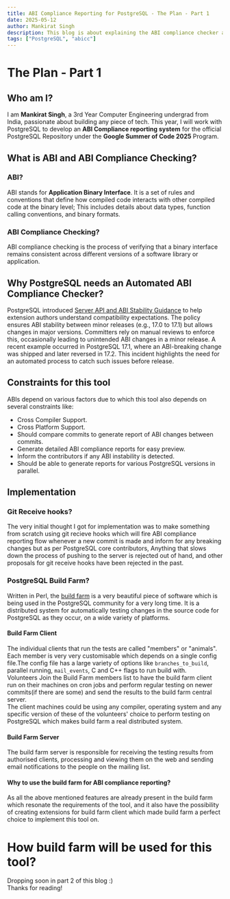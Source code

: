 ```yaml
---
title: ABI Compliance Reporting for PostgreSQL - The Plan - Part 1
date: 2025-05-12
author: Mankirat Singh
description: This blog is about explaining the ABI compliance checker and how it will be implemented in PostgreSQL.
tags: ["PostgreSQL", "abicc"]
---
```


# The Plan - Part 1

## Who am I?
I am **Mankirat Singh**, a 3rd Year Computer Engineering undergrad from India, passionate about building any piece of tech. This year, I will work with PostgreSQL to develop an **ABI Compliance reporting system** for the official PostgreSQL Repository under the **Google Summer of Code 2025** Program.

## What is ABI and ABI Compliance Checking?
### ABI?
ABI stands for **Application Binary Interface**. It is a set of rules and conventions that define how compiled code interacts with other compiled code at the binary level; This includes details about data types, function calling conventions, and binary formats.

### ABI Compliance Checking?
ABI compliance checking is the process of verifying that a binary interface remains consistent across different versions of a software library or application.

## Why PostgreSQL needs an Automated ABI Compliance Checker?
PostgreSQL introduced [Server API and ABI Stability Guidance](https://www.postgresql.org/docs/devel/xfunc-c.html#XFUNC-API-ABI-STABILITY-GUIDANCE) to help extension authors understand compatibility expectations. The policy ensures ABI stability between minor releases (e.g., 17.0 to 17.1) but allows changes in major versions. Committers rely on manual reviews to enforce this, occasionally leading to unintended ABI changes in a minor release. A recent example occurred in PostgreSQL 17.1, where an ABI-breaking change was shipped and later reversed in 17.2. This incident highlights the need for an automated process to catch such issues before release.

## Constraints for this tool
ABIs depend on various factors due to which this tool also depends on several constraints like:
 - Cross Compiler Support.
 - Cross Platform Support.
 - Should compare commits to generate report of ABI changes between commits. 
 - Generate detailed ABI compliance reports for easy preview.
 - Inform the contributors if any ABI instability is detected.
 - Should be able to generate reports for various PostgreSQL versions in parallel.

## Implementation

### Git Receive hooks?
The very initial thought I got for implementation was to make something from scratch using git recieve hooks which will fire ABI compliance reporting flow whenever a new commit is made and inform for any breaking changes but as per PostgreSQL core contributors, Anything that slows down the process of pushing to the server is rejected out of hand, and other proposals for git receive hooks have been rejected in the past.

### PostgreSQL Build Farm?
Written in Perl, the [build farm](https://buildfarm.postgresql.org/) is a very beautiful piece of software which is being used in the PostgreSQL community for a very long time. It is a distributed system for automatically testing changes in the source code for PostgreSQL as they occur, on a wide variety of platforms. 
#### Build Farm Client
The individual clients that run the tests are called "members" or "animals". Each member is very very customisable which depends on a single config file.The config file has a large variety of options like `branches_to_build`, parallel running, `mail_events`, C and C++ flags to run build with.<br>
Volunteers Join the Build Farm members list to have the build farm client run on their machines on cron jobs and perform regular testing on newer commits(if there are some) and send the results to the build farm central server.<br>
The client machines could be using any compiler, operating system and any specific version of these of the volunteers' choice to perform testing on PostgreSQL which makes build farm a real distributed system.
#### Build Farm Server
The build farm server is responsible for receiving the testing results from authorised clients, processing and viewing them on the web and sending email notifications to the people on the mailing list.
#### Why to use the build farm for ABI compliance reporting?
As all the above mentioned features are already present in the build farm which resonate the requirements of the tool, and it also have the possibility of creating extensions for build farm client which made build farm a perfect choice to implement this tool on.

# How build farm will be used for this tool?
Dropping soon in part 2 of this blog :)<br>
Thanks for reading!